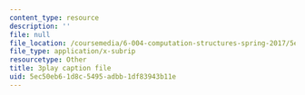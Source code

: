 ```yaml
---
content_type: resource
description: ''
file: null
file_location: /coursemedia/6-004-computation-structures-spring-2017/5ec50eb61d8c5495adbb1df83943b11e_0OX-DkYPB3c.vtt
file_type: application/x-subrip
resourcetype: Other
title: 3play caption file
uid: 5ec50eb6-1d8c-5495-adbb-1df83943b11e
---
```


